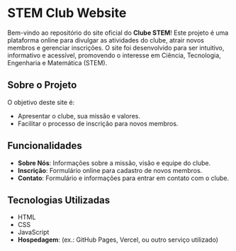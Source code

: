 # STEM Club Website

Bem-vindo ao repositório do site oficial do **Clube STEM**! Este projeto é uma plataforma online para divulgar as atividades do clube, atrair novos membros e gerenciar inscrições. O site foi desenvolvido para ser intuitivo, informativo e acessível, promovendo o interesse em Ciência, Tecnologia, Engenharia e Matemática (STEM).

## Sobre o Projeto

O objetivo deste site é:
- Apresentar o clube, sua missão e valores.
- Facilitar o processo de inscrição para novos membros.

## Funcionalidades

- **Sobre Nós**: Informações sobre a missão, visão e equipe do clube.
- **Inscrição**: Formulário online para cadastro de novos membros.
- **Contato**: Formulário e informações para entrar em contato com o clube.

## Tecnologias Utilizadas

- HTML
- CSS
- JavaScript
- **Hospedagem**: (ex.: GitHub Pages, Vercel, ou outro serviço utilizado)
